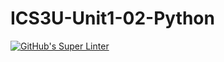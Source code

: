 # ICS3U-Unit1-02-Python

[![GitHub's Super Linter](https://github.com/Huzaifa-Khalid-2/ICS3U-Unit1-02-Python/workflows/GitHub's%20Super%20Linter/badge.svg)](https://github.com/Huzaifa-Khalid-2/ICS3U-Unit1-02-Python/actions)
